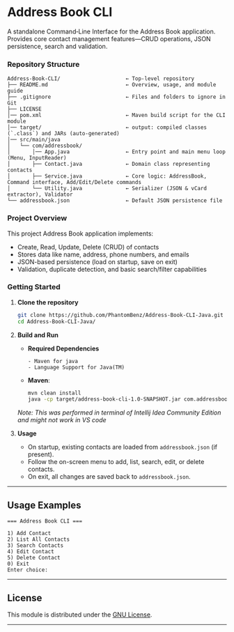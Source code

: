 # Address Book CLI

A standalone Command‑Line Interface for the Address Book application.  
Provides core contact management features—CRUD operations, JSON persistence, search and validation.

### Repository Structure

```
Address-Book-CLI/                     ← Top-level repository
├── README.md                         ← Overview, usage, and module guide
├── .gitignore                        ← Files and folders to ignore in Git
├── LICENSE
│── pom.xml                           ← Maven build script for the CLI module
│── target/                           ← output: compiled classes (`.class`) and JARs (auto-generated)
│── src/main/java
│   └── com/addressbook/
│       │── App.java                  ← Entry point and main menu loop (Menu, InputReader)
│       ├── Contact.java              ← Domain class representing contacts
│       ├── Service.java              ← Core logic: AddressBook, Command interface, Add/Edit/Delete commands
│       └── Utility.java              ← Serializer (JSON & vCard extractor), Validator
└── addressbook.json                  ← Default JSON persistence file

```
<!-- ├── .github/                      ← GitHub configuration: CI/CD, issue & PR templates, project board
│   ├── workflows/ci.yml
│   ├── ISSUE_TEMPLATE/
│   └── PULL_REQUEST_TEMPLATE.md -->
### Project Overview

This project Address Book application implements:
  - Create, Read, Update, Delete (CRUD) of contacts
  - Stores data like name, address, phone numbers, and emails
  - JSON-based persistence (load on startup, save on exit)
  - Validation, duplicate detection, and basic search/filter capabilities

### Getting Started 

1. **Clone the repository**
   ```bash
   git clone https://github.com/PhantomBenz/Address-Book-CLI-Java.git
   cd Address-Book-CLI-Java/
   ```

2. **Build and Run**

   * **Required Dependencies**
      ```
      - Maven for java
      - Language Support for Java(TM)
      ```

   * **Maven**:

     ```bash
     mvn clean install
     java -cp target/address-book-cli-1.0-SNAPSHOT.jar com.addressbook.App
     ```

   *Note: This was performed in terminal of Intellij Idea Community Edition and might not work in VS code*

3. **Usage**

   * On startup, existing contacts are loaded from `addressbook.json` (if present).
   * Follow the on-screen menu to add, list, search, edit, or delete contacts.
   * On exit, all changes are saved back to `addressbook.json`.

---

## Usage Examples

```
=== Address Book CLI ===

1) Add Contact
2) List All Contacts
3) Search Contacts
4) Edit Contact
5) Delete Contact
0) Exit
Enter choice: 
```

---

<!-- ### Contributing

See [CONTRIBUTING.md](.github/CONTRIBUTING.md) for guidelines on reporting issues, submitting pull requests, and coding conventions. -->


## License

This module is distributed under the [GNU License](LICENSE).

---

<!-- — Built by **The G's** | © 2025 -->
